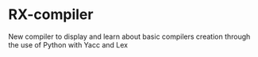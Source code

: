 # RX-compiler
New compiler to display and learn about basic compilers creation through the use of Python with Yacc and Lex
